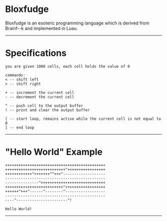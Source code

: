 # Bloxfudge
Bloxfudge is an esoteric programming language which is derived from Brainf--k and implemented in Luau.
___
# Specifications
```
you are given 1000 cells, each cell holds the value of 0

commands:
< -- shift left
> -- shift right

+ -- increment the current cell
- -- decrement the current cell

^ -- push cell to the output buffer
! -- print and clear the output buffer

[ -- start loop, remains active while the current cell is not equal to 0
] -- end loop
```
___
# "Hello World" Example
```
+++++++++++++++++++++++++++++++++++++++++++++
+++++++++++++++++++++++++++^+++++++++++++++++
++++++++++++^+++++++^^+++^-------------------
---------------------------------------------
---------------^+++++++++++++++++++++++++++++
++++++++++++++++++++++++++^++++++++++++++++++
++++++^+++^------^--------^------------------
---------------------------------------------
----^-----------------------^!
```
```
Hello World!
```
___